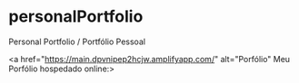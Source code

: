 # personalPortfolio
Personal Portfolio / Portfólio Pessoal

<a href="https://main.dpvnipep2hcjw.amplifyapp.com/" alt="Porfólio" Meu Porfólio hospedado online:> 
